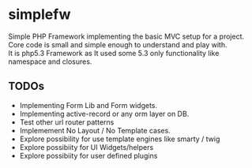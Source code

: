 simplefw
========

Simple PHP Framework implementing the basic MVC setup for a project. Core code is small and simple enough to understand and play with.  
It is php5.3 Framework as It used some 5.3 only functionality like namespace and closures.

TODOs
-------

- Implementing Form Lib and Form widgets.
- Implementing active-record or any orm layer on DB.
- Test other url router patterns
- Implemement No Layout / No Template cases.
- Explore possibility for use template engines like smarty / twig
- Explore possibiity for UI Widgets/helpers
- Explore possibiity for user defined plugins

